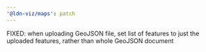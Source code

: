 ```yaml
---
'@ldn-viz/maps': patch
---
```


FIXED: when uploading GeoJSON file, set list of features to just the uploaded features, rather than whole GeoJSON document



